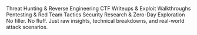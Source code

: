 Threat Hunting & Reverse Engineering
CTF Writeups & Exploit Walkthroughs
Pentesting & Red Team Tactics
Security Research & Zero-Day Exploration
No filler. No fluff. Just raw insights, technical breakdowns, and real-world attack scenarios.

